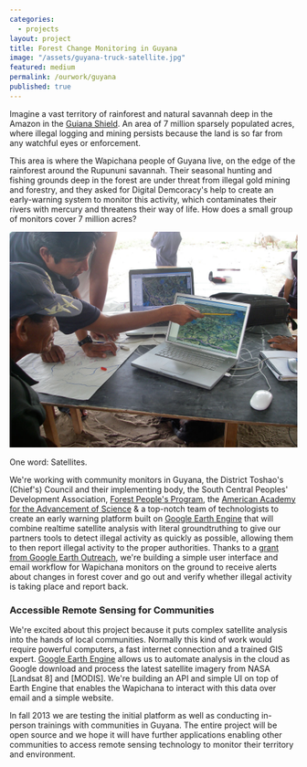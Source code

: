 ```yaml
---
categories: 
  - projects
layout: project
title: Forest Change Monitoring in Guyana
image: "/assets/guyana-truck-satellite.jpg"
featured: medium
permalink: /ourwork/guyana
published: true
---
```


Imagine a vast territory of rainforest and natural savannah deep in the Amazon in the [Guiana Shield](http://en.wikipedia.org/wiki/Guiana_Shield). An area of 7 million sparsely populated acres, where illegal logging and mining persists because the land is so far from any watchful eyes or enforcement.

This area is where the Wapichana people of Guyana live, on the edge of the rainforest around the Rupununi savannah. Their seasonal hunting and fishing grounds deep in the forest are under threat from illegal gold mining and forestry, and they asked for Digital Demcoracy's help to create an early-warning system to monitor this activity, which contaminates their rivers with mercury and threatens their way of life. How does a small group of monitors cover 7 million acres?

![Analyzing 3D satellite imagery](/assets/guyana-3d-map.jpg)

One word: Satellites.

We're working with community monitors in Guyana, the District Toshao's (Chief's) Council and their implementing body, the South Central Peoples' Development Association, [Forest People's Program](www.forestpeoples.org), the [American Academy for the Advancement of Science](http://shr.aaas.org/geotech/flaring.shtml) & a top-notch team of technologists to create an early warning platform built on [Google Earth Engine](http://earthengine.google.org/) that will combine realtime satellite analysis with literal groundtruthing to give our partners tools to detect illegal activity as quickly as possible, allowing them to then report illegal activity to the proper authorities. Thanks to a [grant from Google Earth Outreach](http://www.google.com/earth/outreach/grants/developer/index.html), we're building a simple user interface and email workflow for Wapichana monitors on the ground to receive alerts about changes in forest cover and go out and verify whether illegal activity is taking place and report back.

### Accessible Remote Sensing for Communities

We're excited about this project because it puts complex satellite analysis into the hands of local communities. Normally this kind of work would require powerful computers, a fast internet connection and a trained GIS expert. [Google Earth Engine](http://earthengine.google.org/) allows us to automate analysis in the cloud as Google download and process the latest satellite imagery from NASA [Landsat 8] and [MODIS]. We're building an API and simple UI on top of Earth Engine that enables the Wapichana to interact with this data over email and a simple website.

In fall 2013 we are testing the initial platform as well as conducting in-person trainings with communities in Guyana. The entire project will be open source and we hope it will have further applications enabling other communities to access remote sensing technology to monitor their territory and environment.